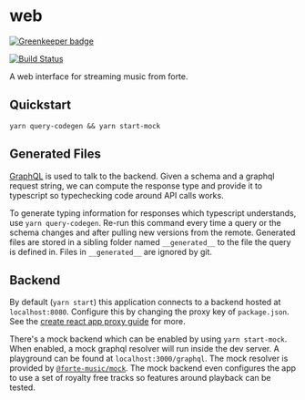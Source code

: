 # web

[![Greenkeeper badge](https://badges.greenkeeper.io/forte-music/web.svg)](https://greenkeeper.io/)

[![Build Status][build-status-image]][build-status]

A web interface for streaming music from forte.

## Quickstart

    yarn query-codegen && yarn start-mock

## Generated Files

[GraphQL] is used to talk to the backend. Given a schema and a graphql
request string, we can compute the response type and provide it to typescript
so typechecking code around API calls works.

To generate typing information for responses which typescript understands,
use `yarn query-codegen`. Re-run this command every time a query or the
schema changes and after pulling new versions from the remote. Generated
files are stored in a sibling folder named `__generated__` to the file the
query is defined in. Files in `__generated__` are ignored by git.

## Backend

By default (`yarn start`) this application connects to a backend hosted at
`localhost:8080`. Configure this by changing the proxy key of `package.json`.
See the [create react app proxy guide][proxy-guide] for more.

There's a mock backend which can be enabled by using `yarn start-mock`. When
enabled, a mock graphql resolver will run inside the dev server. A playground
can be found at `localhost:3000/graphql`. The mock resolver is provided by
[`@forte-music/mock`][forte-music/mock]. The mock backend even configures the
app to use a set of royalty free tracks so features around playback can be
tested.

[graphql]: https://graphql.org/
[proxy-guide]: https://facebook.github.io/create-react-app/docs/proxying-api-requests-in-development
[build-status-image]: https://img.shields.io/circleci/project/github/forte-music/web/master.svg
[build-status]: https://circleci.com/gh/forte-music/web
[forte-music/mock]: https://github.com/forte-music/schema/tree/master/packages/mock
